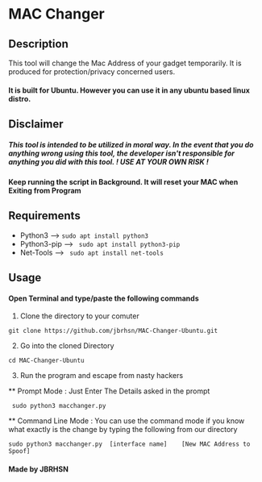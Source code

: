 # MAC Changer

## Description

This tool will change the Mac Address of your gadget temporarily. It is produced for protection/privacy concerned users.

#### It is built for Ubuntu. However you can use it in any ubuntu based linux distro.

## Disclaimer

##### This tool is intended to be utilized in moral way. In the event that you do anything wrong using this tool, the developer isn't responsible for anything you did with this tool. ! USE AT YOUR OWN RISK !

#### Keep running the script in Background. It will reset your MAC when Exiting from Program

## Requirements

* Python3       -->   ``` sudo apt install python3 ```
* Python3-pip   -->   ``` sudo apt install python3-pip```
* Net-Tools     -->   ``` sudo apt install net-tools```


## Usage

#### Open Terminal and type/paste the following commands
1. Clone the directory to your comuter
```
git clone https://github.com/jbrhsn/MAC-Changer-Ubuntu.git
```

2. Go into the cloned Directory
```
cd MAC-Changer-Ubuntu
```

3. Run the program and escape from nasty hackers

** Prompt Mode : Just Enter The Details asked in the prompt 

``` sudo python3 macchanger.py```

** Command Line Mode : You can use the command mode if you know what exactly is the change by typing the following from our directory

``` sudo python3 macchanger.py  [interface name]    [New MAC Address to Spoof] ```

#### Made by JBRHSN

